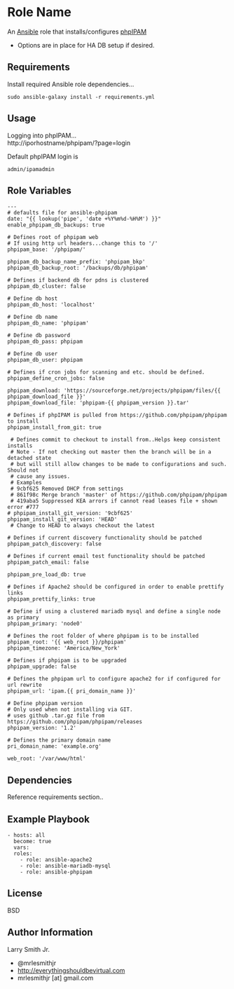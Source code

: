 Role Name
=========

An [Ansible] role that installs/configures [phpIPAM]

- Options are in place for HA DB setup if desired.

Requirements
------------
Install required Ansible role dependencies...  
```
sudo ansible-galaxy install -r requirements.yml
```

Usage
-----

Logging into phpIPAM...  
http://iporhostname/phpipam/?page=login  

Default phpIPAM login is
```
admin/ipamadmin
```

Role Variables
--------------

```
---
# defaults file for ansible-phpipam
date: "{{ lookup('pipe', 'date +%Y%m%d-%H%M') }}"
enable_phpipam_db_backups: true

# Defines root of phpipam web
# If using http url headers...change this to '/'
phpipam_base: '/phpipam/'

phpipam_db_backup_name_prefix: 'phpipam_bkp'
phpipam_db_backup_root: '/backups/db/phpipam'

# Defines if backend db for pdns is clustered
phpipam_db_cluster: false

# Define db host
phpipam_db_host: 'localhost'

# Define db name
phpipam_db_name: 'phpipam'

# Define db password
phpipam_db_pass: phpipam

# Define db user
phpipam_db_user: phpipam

# Defines if cron jobs for scanning and etc. should be defined.
phpipam_define_cron_jobs: false

phpipam_download: 'https://sourceforge.net/projects/phpipam/files/{{ phpipam_download_file }}'
phpipam_download_file: 'phpipam-{{ phpipam_version }}.tar'

# Defines if phpIPAM is pulled from https://github.com/phpipam/phpipam to install
phpipam_install_from_git: true

 # Defines commit to checkout to install from..Helps keep consistent installs
 # Note - If not checking out master then the branch will be in a detached state
 # but will still allow changes to be made to configurations and such. Should not
 # cause any issues.
 # Examples
 # 9cbf625 Removed DHCP from settings
 # 861f98c Merge branch 'master' of https://github.com/phpipam/phpipam
 # 419aba5 Suppressed KEA arrors if cannot read leases file + shown error #777
# phpipam_install_git_version: '9cbf625'
phpipam_install_git_version: 'HEAD'
 # Change to HEAD to always checkout the latest

# Defines if current discovery functionality should be patched
phpipam_patch_discovery: false

# Defines if current email test functionality should be patched
phpipam_patch_email: false

phpipam_pre_load_db: true

# Defines if Apache2 should be configured in order to enable prettify links
phpipam_prettify_links: true

# Define if using a clustered mariadb mysql and define a single node as primary
phpipam_primary: 'node0'

# Defines the root folder of where phpipam is to be installed
phpipam_root: '{{ web_root }}/phpipam'
phpipam_timezone: 'America/New_York'

# Defines if phpipam is to be upgraded
phpipam_upgrade: false

# Defines the phpipam url to configure apache2 for if configured for url rewrite
phpipam_url: 'ipam.{{ pri_domain_name }}'

# Define phpipam version
# Only used when not installing via GIT.
# uses github .tar.gz file from https://github.com/phpipam/phpipam/releases
phpipam_version: '1.2'

# Defines the primary domain name
pri_domain_name: 'example.org'

web_root: '/var/www/html'
```

Dependencies
------------

Reference requirements section..

Example Playbook
----------------

````
- hosts: all
  become: true
  vars:
  roles:
    - role: ansible-apache2
    - role: ansible-mariadb-mysql
    - role: ansible-phpipam
````

License
-------

BSD

Author Information
------------------

Larry Smith Jr.
- @mrlesmithjr
- http://everythingshouldbevirtual.com
- mrlesmithjr [at] gmail.com

[Ansible]: <https://www.ansible.com>
[phpIPAM]: <http://phpipam.net/>
